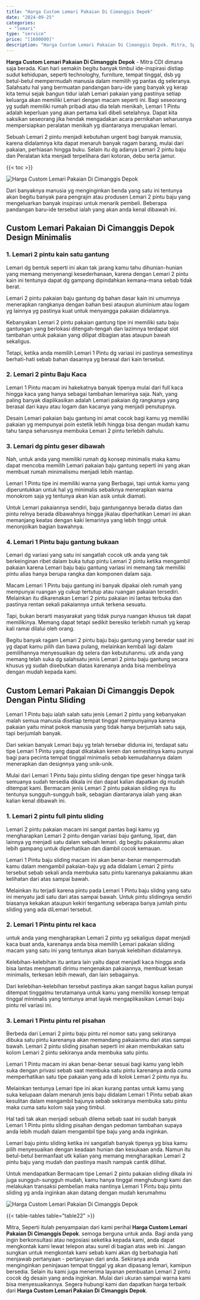 ```yaml
---
title: "Harga Custom Lemari Pakaian Di Cimanggis Depok"
date: "2024-09-25"
categories:
 - "lemari"
type: "service"
price: "[1600000]"
description: "Harga Custom Lemari Pakaian Di Cimanggis Depok. Mitra, Spereti itulah penyampaian dari kami perihal **Harga Custom Lemari Pakaian Di Cimanggis Depok**. semog..."
---
```


**Harga Custom Lemari Pakaian Di Cimanggis Depok** - Mitra CDI dimana saja berada. Kian hari semakin begitu banyak timbul ide-inspirasi distiap sudut kehidupan, seperti technologhy, furniture, tempat tinggal, dsb yg betul-betul mempermudah manusia dalam memilih yg pantas dg seleranya. Salahsatu hal yang bermuatan pandangan baru-ide yang banyak yg kerap kita temui sejak bangun tidur ialah Lemari pakaian yang pastinya setiap keluarga akan memiliki Lemari dengan macam seperti ini. Bagi seseorang yg sudah memiliki rumah pribadi atau dia telah menikah, Lemari 1 Pintu adalah keperluan yang akan pertama kali dibeli setelahnya. Dapat kita saksikan seseorang jika hendak mengadakan acara pernikahan seharusnya mempersiapkan peralatan menikah yg diantaranya merupakan lemari.

Sebuah Lemari 2 pintu menjadi kebutuhan urgent bagi banyak manusia, karena didalamnya kita dapat menaruh banyak ragam barang, mulai dari pakaian, perhiasan hingga buku. Selain itu dg adanya Lemari 2 pintu baju dan Peralatan kita menjadi terpelihara dari kotoran, debu serta jamur.

{{< toc >}}

![Harga Custom Lemari Pakaian Di Cimanggis Depok](/images/mebel/dipan-anak-006.jpg)

Dari banyaknya manusia yg menginginkan benda yang satu ini tentunya akan begitu banyak para pengrajin atau produsen Lemari 2 pintu baju yang mengeluarkan banyak inspirasi untuk menarik pembeli. Beberapa pandangan baru-ide tersebut ialah yang akan anda kenal dibawah ini.

## Custom Lemari Pakaian Di Cimanggis Depok Design Minimalis

### 1\. Lemari 2 pintu kain satu gantung

Lemari dg bentuk seperti ini akan tak jarang kamu tahu dihunian-hunian yang memang menyenangi kesederhanaan, karena dengan Lemari 2 pintu kain ini tentunya dapat dg gampang dipindahkan kemana-mana sebab tidak berat.

Lemari 2 pintu pakaian baju gantung dg bahan dasar kain ini umumnya menerapkan rangkanya dengan bahan besi ataupun aluminium atau logam yg lainnya yg pastinya kuat untuk menyangga pakaian didalamnya.

Kebanyakan Lemari 2 pintu pakaian gantung tipe ini memiliki satu baju gantungan yang berlokasi ditengah-tengah dan lazimnya terdapat slot tambahan untuk pakaian yang dilipat dibagian atas ataupun bawah sekaligus.

Tetapi, ketika anda memilih Lemari 1 Pintu dg variasi ini pastinya semestinya berhati-hati sebab bahan dasarnya yg berasal dari kain tersebut.

### 2\. Lemari 2 pintu Baju Kaca

Lemari 1 Pintu macam ini hakekatnya banyak tipenya mulai dari full kaca hingga kaca yang hanya sebagai tambahan lemarinya saja. Nah, yang paling banyak diaplikasikan adalah Lemari pakaian dg rangkanya yang berasal dari kayu atau logam dan kacanya yang menjadi penutupnya.

Desain Lemari pakaian baju gantung ini amat cocok bagi kamu yg memiliki pakaian yg mempunyai poin estetik lebih hingga bisa dengan mudah kamu tahu tanpa seharusnya membuka Lemari 2 pintu terlebih dahulu.

### 3\. Lemari dg pintu geser dibawah

Nah, untuk anda yang memiliki rumah dg konsep minimalis maka kamu dapat mencoba memilih Lemari pakaian baju gantung seperti ini yang akan membuat rumah minimalismu menjadi lebih mantap.

Lemari 1 Pintu tipe ini memiliki warna yang Berbagai, tapi untuk kamu yang diperuntukkan untuk hal yg minimalis sebaiknya menerapkan warna monokrom saja yg tentunya akan kian asik untuk diamati.

Untuk Lemari pakaiannya sendiri, baju gantungannya berada diatas dan pintu relnya berada dibawahnya hingga jikalau diperhatikan Lemari ini akan memanjang keatas dengan kaki lemarinya yang lebih tinggi untuk menonjolkan bagian bawahnya.

### 4\. Lemari 1 Pintu baju gantung bukaan

Lemari dg variasi yang satu ini sangatlah cocok utk anda yang tak berkeinginan ribet dalam buka tutup pintu Lemari 2 pintu ketika mengambil pakaian karena Lemari baju baju gantung variasi ini memang tak memiliki pintu alias hanya berupa rangka dan komponen dalam saja.

Macam Lemari 1 Pintu baju gantung ini banyak dipakai oleh rumah yang mempunyai ruangan yg cukup tertutup atau ruangan pakaian tersediri. Melainkan itu dikarenakan Lemari 2 pintu pakaian ini lantas terbuka dan pastinya rentan sekali pakaiannya untuk terkena sesuatu.

Tapi, bukan berarti masyarakat yang tidak punya ruangan khusus tak dapat memilikinya. Memang dapat tetapi sedikit beresiko terlebih rumah yg kerap kali ramai dilalui oleh orang.

Begitu banyak ragam Lemari 2 pintu baju baju gantung yang beredar saat ini yg dapat kamu pilih dan bawa pulang, melainkan kembali lagi dalam pemilihannya menyesuaikan dg selera dan kebutuhanmu. utk anda yang memang telah suka dg salahsatu jenis Lemari 2 pintu baju gantung secara khusus yg sudah disebutkan diatas karenanya anda bisa membelinya dengan mudah kepada kami.

## Custom Lemari Pakaian Di Cimanggis Depok Dengan Pintu Sliding

Lemari 1 Pintu baju ialah salah satu jenis Lemari 2 pintu yang kebanyakan malah semua manusia disetiap tempat tinggal mempunyainya karena pakaian yaitu minat pokok manusia yang tidak hanya berjumlah satu saja, tapi berjumlah banyak.

Dari sekian banyak Lemari baju yg telah tersebar didunia ini, terdapat satu tipe Lemari 1 Pintu yang dapat dikatakan keren dan semestinya kamu punyai bagi para pecinta tempat tinggal minimalis sebab kemudahannya dalam menerapkan dan designnya yang unik-unik.

Mulai dari Lemari 1 Pintu baju pintu sliding dengan tipe geser hingga tarik semuanya sudah tersedia dikala ini dan dapat kalian dapatkan dg mudah ditempat kami. Bermacam jenis Lemari 2 pintu pakaian sliding nya itu tentunya sungguh-sungguh baik, sebagian diantaranya ialah yang akan kalian kenal dibawah ini.

### 1\. Lemari 2 pintu full pintu sliding

Lemari 2 pintu pakaian macam ini sangat pantas bagi kamu yg mengharapkan Lemari 2 pintu dengan variasi baju gantung, lipat, dan lainnya yg menjadi satu dalam sebuah lemari. dg begitu pakaianmu akan lebih gampang untuk diperhatikan dan diambil cocok kemauan.

Lemari 1 Pintu baju sliding macam ini akan benar-benar mempermudah kamu dalam mengambil pakaian-baju yg ada didalam Lemari 2 pintu tersebut sebab sekali anda membuka satu pintu karenanya pakaianmu akan kelihatan dari atas sampai bawah.

Melainkan itu terjadi karena pintu pada Lemari 1 Pintu baju slidng yang satu ini menyatu jadi satu dari atas sampai bawah. Untuk pintu slidingnya sendiri biasanya kekakan ataupun kekiri tergantung seberapa banya jumlah pintu sliding yang ada diLemari tersebut.

### 2\. Lemari 1 Pintu pintu rel kaca

untuk anda yang mengharapkan Lemari 2 pintu yg sekaligus dapat menjadi kaca buat anda, karenanya anda bisa memilih Lemari pakaian sliding macam yang satu ini yang tentunya akan banyak kelebihan didalamnya.

Kelebihan-kelebihan itu antara lain yaitu dapat menjadi kaca hingga anda bisa lantas mengamati dirimu mengenakan pakaiannya, membuat kesan minimalis, terkesan lebih mewah, dan lain sebagainya.

Dari kelebihan-kelebihan tersebut pastinya akan sangat bagus kalian punyai ditempat tinggalmu terutamanya untuk kamu yang memiliki konsep tempat tinggal minimalis yang tentunya amat layak mengaplikasikan Lemari baju pintu rel variasi ini.

### 3\. Lemari 1 Pintu pintu rel pisahan

Berbeda dari Lemari 2 pintu baju pintu rel nomor satu yang sekiranya dibuka satu pintu karenanya akan memandang pakaianmu dari atas sampai bawah. Lemari 2 pintu sliding pisahan seperti ini akan membukakan satu kolom Lemari 2 pintu sekiranya anda membuka satu pintu.

Lemari 1 Pintu macam ini akan benar-benar sesuai bagi kamu yang lebih suka dengan privasi sebab saat membuka satu pintu karenanya anda cuma memperhatikan satu tipe pakaian yang ada di kolok Lemari 2 pintu nya itu.

Melainkan tentunya Lemari tipe ini akan kurang pantas untuk kamu yang suka kelupaan dalam menaruh jenis baju didalam Lemari 1 Pintu sebab akan kesulitan dalam mengambil bajunya sebab sekiranya membuka satu pintu maka cuma satu kolom saja yang timbul.

Hal tadi tak akan menjadi sebuah dilema sebab saat ini sudah banyak Lemari 1 Pintu pintu sliding pisahan dengan pedoman tambahan supaya anda lebih mudah dalam mengambil tipe baju yang anda inginkan.

Lemari baju pintu sliding ketika ini sangatlah banyak tipenya yg bisa kamu pilih menyesuaikan dengan keadaan hunian dan kesukaan anda. Namun itu betul-betul bermanfaat utk kalian yang memang mengharapkan Lemari 2 pintu baju yang mudah dan pastinya masih nampak cantik dilihat.

Untuk mendapatkan Bermacam tipe Lemari 2 pintu pakaian sliding dikala ini juga sungguh-sungguh mudah, kamu hanya tinggal menghubungi kami dan melakukan transaksi pembelian maka nantinya Lemari 1 Pintu baju pintu sliding yg anda inginkan akan datang dengan mudah kerumahmu

![Harga Custom Lemari Pakaian Di Cimanggis Depok](/images/mebel/lemari-buku-013.jpg)

{{< table-tables table="table22" >}}

Mitra, Seperti itulah penyampaian dari kami perihal **Harga Custom Lemari Pakaian Di Cimanggis Depok**. semoga berguna untuk anda. Bagi anda yang ingin berkonsultasi atau negosiasi seketika kepada kami, anda dapat mengkontak kami lewat telepon atau surel di bagian atas web ini. Jangan sungkan untuk mengkontak kami sebab kami akan dg berbahagia hati menjawab pertanyaan - pertanyaan dari anda. Sekiranya anda menginginkan peninjauan tempat tinggal yg akan dipasang lemari, kamipun bersedia. Selain itu kami juga menerima layanan pembuatan Lemari 2 pintu cocok dg desain yang anda inginkan. Mulai dari ukuran sampai warna kami bisa menyesuaikannya. Segera hubungi kami dan dapatkan harga terbaik dari **Harga Custom Lemari Pakaian Di Cimanggis Depok**.

